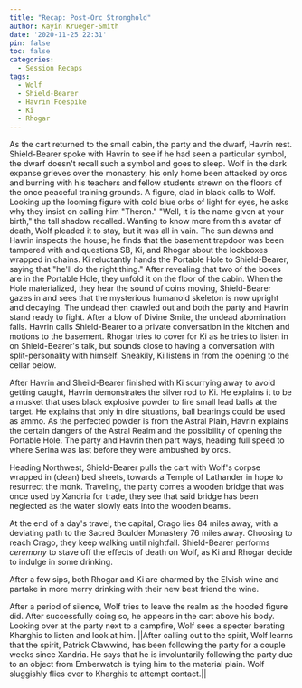 ```yaml
---
title: "Recap: Post-Orc Stronghold"
author: Kayin Krueger-Smith
date: '2020-11-25 22:31'
pin: false
toc: false
categories:
  - Session Recaps
tags:
  - Wolf
  - Shield-Bearer
  - Havrin Foespike
  - Ki
  - Rhogar
---
```


As the cart returned to the small cabin, the party and the dwarf, Havrin rest. Shield-Bearer spoke with Havrin to see if he had seen a particular symbol,  the dwarf doesn't recall such a symbol and goes to sleep. Wolf in the dark expanse grieves over the monastery, his only home been attacked by orcs and burning with his teachers and fellow students strewn on the floors of the once peaceful training grounds. A figure, clad in black calls to Wolf. Looking up the looming figure with cold blue orbs of light for eyes,  he asks why they insist on calling him "Theron." "Well, it is the name given at your birth," the tall shadow recalled. Wanting to know more from this avatar of death, Wolf pleaded it to stay, but it was all in vain. The sun dawns and Havrin inspects the house; he finds that the basement trapdoor was been tampered with and questions SB, Ki, and Rhogar about the lockboxes wrapped in chains. Ki reluctantly hands the Portable Hole to Shield-Bearer, saying that "he'll do the right thing." After revealing that two of the boxes are in the Portable Hole, they unfold it on the floor of the cabin. When the Hole materialized, they hear the sound of coins moving, Shield-Bearer gazes in and sees that the mysterious humanoid skeleton is now upright and decaying. The undead then crawled out and both the party and Havrin stand ready to fight. After a blow of Divine Smite, the undead abomination falls. Havrin calls Shield-Bearer to a private conversation in the kitchen and motions to the basement. Rhogar tries to cover for Ki as he tries to listen in on Shield-Bearer's talk, but sounds close to having a conversation with split-personality with himself. Sneakily, Ki listens in from the opening to the cellar below.

After Havrin and Sheild-Bearer finished with Ki scurrying away to avoid getting caught, Havrin demonstrates the silver rod to Ki. He explains it to be a musket that uses black explosive powder to fire small lead balls at the target. He explains that only in dire situations, ball bearings could be used as ammo. As the perfected powder is from the Astral Plain, Havrin explains the certain dangers of the Astral Realm and the possibility of opening the Portable Hole. The party and Havrin then part ways, heading full speed to where Serina was last before they were ambushed by orcs.

Heading Northwest, Shield-Bearer pulls the cart with Wolf's corpse wrapped in (clean) bed sheets, towards a Temple of Lathander in hope to resurrect the monk. Traveling, the party comes a wooden bridge that was once used by Xandria for trade, they see that said bridge has been neglected as the water slowly eats into the wooden beams.

At the end of a day's travel, the capital, Crago lies 84 miles away, with a deviating path to the Sacred Boulder Monastery 76 miles away. Choosing to reach Crago, they keep walking until nightfall. Shield-Bearer performs *ceremony* to stave off the effects of death on Wolf, as Ki and Rhogar decide to indulge in some drinking.

After a few sips, both Rhogar and Ki are charmed by the Elvish wine and partake in more merry drinking with their new best friend the wine.

After a period of silence, Wolf tries to leave the realm as the hooded figure did. After successfully doing so, he appears in the cart above his body. Looking over at the party next to a campfire, Wolf sees a specter berating Kharghis to listen and look at him. ||After calling out to the spirit, Wolf learns that the spirit, Patrick Clawwind, has been following the party for a couple weeks since Xandria. He says that he is involuntarily following the party due to an object from Emberwatch is tying him to the material plain. Wolf sluggishly flies over to Kharghis to attempt contact.||
